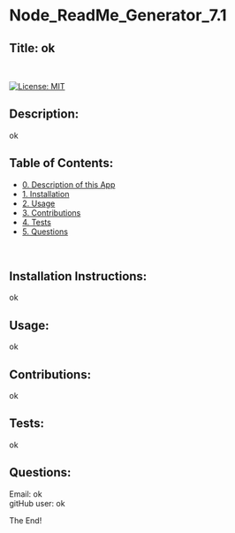 # Node_ReadMe_Generator_7.1

## Title: ok
<br>

[![License: MIT](https://img.shields.io/badge/License-MIT-yellow.svg)](https://opensource.org/licenses/MIT)
    
## Description:
ok
<br>
## Table of Contents:
- [0. Description of this App](#description)
- [1. Installation](#installation)
- [2. Usage](#usage)
- [3. Contributions](#contributions)
- [4. Tests](#tests)
- [5. Questions](#questions)

<br>

## Installation Instructions:
ok
<br>
## Usage:
ok
<br>
## Contributions:
ok
<br>
## Tests:
ok
<br>
## Questions:
Email: ok
<br>
gitHub user: ok
<br>



The End!
